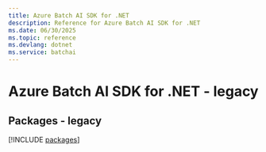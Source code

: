 ```yaml
---
title: Azure Batch AI SDK for .NET
description: Reference for Azure Batch AI SDK for .NET
ms.date: 06/30/2025
ms.topic: reference
ms.devlang: dotnet
ms.service: batchai
---
```

# Azure Batch AI SDK for .NET - legacy
## Packages - legacy
[!INCLUDE [packages](batch-ai-index.md)]